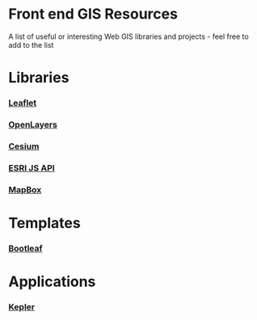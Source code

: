 # Front end GIS Resources
A list of useful or interesting Web GIS libraries and projects - feel free to add to the list

# Libraries
### [Leaflet](https://leafletjs.com/)
### [OpenLayers](https://openlayers.org/)
### [Cesium](https://cesiumjs.org/)
### [ESRI JS API](https://developers.arcgis.com/javascript/3/)
### [MapBox](https://docs.mapbox.com/mapbox-gl-js/examples/)

# Templates
### [Bootleaf](https://github.com/bmcbride/bootleaf)

# Applications
### [Kepler](https://kepler.gl/demo)
